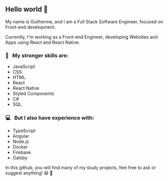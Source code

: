 
<!--
**guilhermekuni/guilhermekuni** is a ✨ _special_ ✨ repository because its `README.md` (this file) appears on your GitHub profile.

Here are some ideas to get you started:

- 🔭 I’m currently working on ...
- 🌱 I’m currently learning ...
- 👯 I’m looking to collaborate on ...
- 🤔 I’m looking for help with ...
- 💬 Ask me about ...
- 📫 How to reach me: ...
- 😄 Pronouns: ...
- ⚡ Fun fact: ...
-->


## Hello world 👋

<p>My name is Guilherme, and I am a Full Stack Software Engineer, focused on Front-end development.</p>
<p>Currently, I'm working as a Front-end Engineer, developing Websites and Apps using React and React Native.</p>

 ### :rocket: &nbsp; My stronger skills are: 
 - JavaScript
 - CSS
 - HTML
 - React
 - React Native
 - Styled Components
 - C#
 - SQL
 
 ### :computer: &nbsp; But I also have experience with:
 - TypeScript
 - Angular
 - Node.js
 - Docker
 - Firebase
 - Gatsby

<p>In this github, you will find many of my study projects, feel free to ask or suggest anything! 😄 💬</p>
